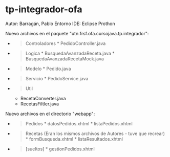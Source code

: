 # tp-integrador-ofa

Autor: Barragán, Pablo
Entorno IDE: Eclipse Prothon

Nuevo archivos en el paquete "utn.frsf.ofa.cursojava.tp.integrador":
  - > Controladores
        * PedidoController.java
        
  - > Logica
        * BusquedaAvanzadaReceta.java
        * BusquedaAvanzadaRecetaMock.java
        
  - > Modelo
        * Pedido.java
        
  - > Servicio
        * PedidoService.java
        
   - > Util
        * RecetaConverter.java       
        * RecetasFiltler.java

Nuevo archivos en el directorio "webapp":
  - > Pedidos
        * datosPedidos.xhtml
        * listaPedidos.xhtml
        
  - > Recetas (Eran los mismos archivos de Autores - tuve que recrear)
        * formBusqueda.xhtml
        * listaResultados.xhtml
        
  - > [sueltos]
        * gestionPedidos.xhtml
        
